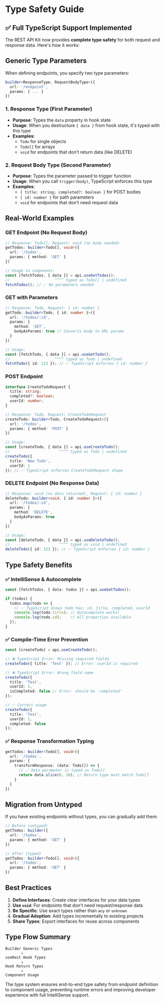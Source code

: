 # Type Safety Guide

## ✅ Full TypeScript Support Implemented

The REST API Kit now provides **complete type safety** for both request and response data. Here's how it works:

## Generic Type Parameters

When defining endpoints, you specify two type parameters:

```typescript
builder<ResponseType, RequestBodyType>({
  url: '/endpoint',
  params: { ... }
})
```

### 1. **Response Type** (First Parameter)
- **Purpose**: Types the `data` property in hook state
- **Usage**: When you destructure `{ data }` from hook state, it's typed with this type
- **Examples**:
  - `Todo` for single objects
  - `Todo[]` for arrays
  - `void` for endpoints that don't return data (like DELETE)

### 2. **Request Body Type** (Second Parameter)  
- **Purpose**: Types the parameter passed to trigger function
- **Usage**: When you call `trigger(body)`, TypeScript enforces this type
- **Examples**:
  - `{ title: string; completed?: boolean }` for POST bodies
  - `{ id: number }` for path parameters
  - `void` for endpoints that don't need request data

## Real-World Examples

### GET Endpoint (No Request Body)
```typescript
// Response: Todo[], Request: void (no body needed)
getTodos: builder<Todo[], void>({
  url: '/todos',
  params: { method: 'GET' }
})

// Usage in component:
const [fetchTodos, { data }] = api.useGetTodos();
//                    ^^^^ typed as Todo[] | undefined
fetchTodos(); // ✅ No parameters needed
```

### GET with Parameters
```typescript
// Response: Todo, Request: { id: number }
getTodo: builder<Todo, { id: number }>({
  url: '/todos/:id',
  params: { 
    method: 'GET',
    bodyAsParams: true // Converts body to URL params
  }
})

// Usage:
const [fetchTodo, { data }] = api.useGetTodo();
//                    ^^^^ typed as Todo | undefined
fetchTodo({ id: 123 }); // ✅ TypeScript enforces { id: number }
```

### POST Endpoint
```typescript
interface CreateTodoRequest {
  title: string;
  completed?: boolean;
  userId: number;
}

// Response: Todo, Request: CreateTodoRequest
createTodo: builder<Todo, CreateTodoRequest>({
  url: '/todos',
  params: { method: 'POST' }
})

// Usage:
const [createTodo, { data }] = api.useCreateTodo();
//                      ^^^^ typed as Todo | undefined
createTodo({
  title: 'New Todo',
  userId: 1
}); // ✅ TypeScript enforces CreateTodoRequest shape
```

### DELETE Endpoint (No Response Data)
```typescript
// Response: void (no data returned), Request: { id: number }
deleteTodo: builder<void, { id: number }>({
  url: '/todos/:id',
  params: { 
    method: 'DELETE',
    bodyAsParams: true
  }
})

// Usage:
const [deleteTodo, { data }] = api.useDeleteTodo();
//                      ^^^^ typed as void | undefined
deleteTodo({ id: 123 }); // ✅ TypeScript enforces { id: number }
```

## Type Safety Benefits

### ✅ IntelliSense & Autocomplete
```typescript
const [fetchTodos, { data: todos }] = api.useGetTodos();

if (todos) {
  todos.map(todo => {
    // ✅ TypeScript knows todo has: id, title, completed, userId
    console.log(todo.title); // Autocomplete works!
    console.log(todo.id);    // All properties available
  });
}
```

### ✅ Compile-Time Error Prevention
```typescript
const [createTodo] = api.useCreateTodo();

// ❌ TypeScript Error: Missing required fields
createTodo({ title: 'Test' }); // Error: userId is required

// ❌ TypeScript Error: Wrong field name  
createTodo({ 
  title: 'Test',
  userId: 1,
  isCompleted: false // Error: should be 'completed'
});

// ✅ Correct usage
createTodo({
  title: 'Test',
  userId: 1,
  completed: false
});
```

### ✅ Response Transformation Typing
```typescript
getTodos: builder<Todo[], void>({
  url: '/todos',
  params: {
    transformResponse: (data: Todo[]) => {
      // ✅ data parameter is typed as Todo[]
      return data.slice(0, 10); // Return type must match Todo[]
    }
  }
})
```

## Migration from Untyped

If you have existing endpoints without types, you can gradually add them:

```typescript
// Before (untyped)
getTodos: builder({
  url: '/todos',
  params: { method: 'GET' }
})

// After (typed)
getTodos: builder<Todo[], void>({
  url: '/todos', 
  params: { method: 'GET' }
})
```

## Best Practices

1. **Define Interfaces**: Create clear interfaces for your data types
2. **Use `void`**: For endpoints that don't need request/response data
3. **Be Specific**: Use exact types rather than `any` or `unknown`
4. **Gradual Adoption**: Add types incrementally to existing projects
5. **Share Types**: Export interfaces for reuse across components

## Type Flow Summary

```
Builder Generic Types
       ↓
useRest Hook Types  
       ↓
Hook Return Types
       ↓
Component Usage
```

The type system ensures end-to-end type safety from endpoint definition to component usage, preventing runtime errors and improving developer experience with full IntelliSense support.
